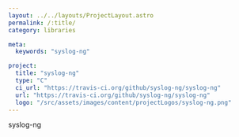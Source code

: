 ```yaml
---
layout: ../../layouts/ProjectLayout.astro
permalink: /:title/
category: libraries

meta:
  keywords: "syslog-ng"

project:
  title: "syslog-ng"
  type: "C"
  ci_url: "https://travis-ci.org/github/syslog-ng/syslog-ng"
  url: "https://travis-ci.org/github/syslog-ng/syslog-ng"
  logo: "/src/assets/images/content/projectLogos/syslog-ng.png"
---
```


<p>syslog-ng</p>
